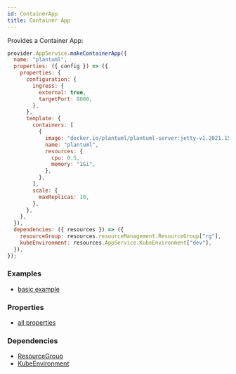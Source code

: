 ```yaml
---
id: ContainerApp
title: Container App
---
```


Provides a Container App:

```js
provider.AppService.makeContainerApp({
  name: "plantuml",
  properties: ({ config }) => ({
    properties: {
      configuration: {
        ingress: {
          external: true,
          targetPort: 8080,
        },
      },
      template: {
        containers: [
          {
            image: "docker.io/plantuml/plantuml-server:jetty-v1.2021.15",
            name: "plantuml",
            resources: {
              cpu: 0.5,
              memory: "1Gi",
            },
          },
        ],
        scale: {
          maxReplicas: 10,
        },
      },
    },
  }),
  dependencies: ({ resources }) => ({
    resourceGroup: resources.resourceManagement.ResourceGroup["rg"],
    kubeEnvironment: resources.AppService.KubeEnvironment["dev"],
  }),
});
```

### Examples

- [basic example](https://github.com/grucloud/grucloud/blob/main/examples/azure/container-apps/plantuml/resources.js)

### Properties

- [all properties](https://docs.microsoft.com/en-us/rest/api/appservice/kube-environments/create-or-update)

### Dependencies

- [ResourceGroup](../resourceManagement/ResourceGroup.md)
- [KubeEnvironment](./KubeEnvironment.md)
